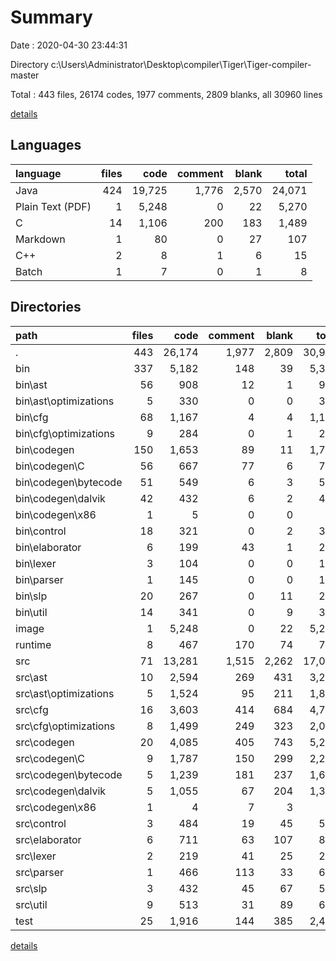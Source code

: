 # Summary

Date : 2020-04-30 23:44:31

Directory c:\Users\Administrator\Desktop\compiler\Tiger\Tiger-compiler-master

Total : 443 files,  26174 codes, 1977 comments, 2809 blanks, all 30960 lines

[details](details.md)

## Languages
| language | files | code | comment | blank | total |
| :--- | ---: | ---: | ---: | ---: | ---: |
| Java | 424 | 19,725 | 1,776 | 2,570 | 24,071 |
| Plain Text (PDF) | 1 | 5,248 | 0 | 22 | 5,270 |
| C | 14 | 1,106 | 200 | 183 | 1,489 |
| Markdown | 1 | 80 | 0 | 27 | 107 |
| C++ | 2 | 8 | 1 | 6 | 15 |
| Batch | 1 | 7 | 0 | 1 | 8 |

## Directories
| path | files | code | comment | blank | total |
| :--- | ---: | ---: | ---: | ---: | ---: |
| . | 443 | 26,174 | 1,977 | 2,809 | 30,960 |
| bin | 337 | 5,182 | 148 | 39 | 5,369 |
| bin\ast | 56 | 908 | 12 | 1 | 921 |
| bin\ast\optimizations | 5 | 330 | 0 | 0 | 330 |
| bin\cfg | 68 | 1,167 | 4 | 4 | 1,175 |
| bin\cfg\optimizations | 9 | 284 | 0 | 1 | 285 |
| bin\codegen | 150 | 1,653 | 89 | 11 | 1,753 |
| bin\codegen\C | 56 | 667 | 77 | 6 | 750 |
| bin\codegen\bytecode | 51 | 549 | 6 | 3 | 558 |
| bin\codegen\dalvik | 42 | 432 | 6 | 2 | 440 |
| bin\codegen\x86 | 1 | 5 | 0 | 0 | 5 |
| bin\control | 18 | 321 | 0 | 2 | 323 |
| bin\elaborator | 6 | 199 | 43 | 1 | 243 |
| bin\lexer | 3 | 104 | 0 | 0 | 104 |
| bin\parser | 1 | 145 | 0 | 0 | 145 |
| bin\slp | 20 | 267 | 0 | 11 | 278 |
| bin\util | 14 | 341 | 0 | 9 | 350 |
| image | 1 | 5,248 | 0 | 22 | 5,270 |
| runtime | 8 | 467 | 170 | 74 | 711 |
| src | 71 | 13,281 | 1,515 | 2,262 | 17,058 |
| src\ast | 10 | 2,594 | 269 | 431 | 3,294 |
| src\ast\optimizations | 5 | 1,524 | 95 | 211 | 1,830 |
| src\cfg | 16 | 3,603 | 414 | 684 | 4,701 |
| src\cfg\optimizations | 8 | 1,499 | 249 | 323 | 2,071 |
| src\codegen | 20 | 4,085 | 405 | 743 | 5,233 |
| src\codegen\C | 9 | 1,787 | 150 | 299 | 2,236 |
| src\codegen\bytecode | 5 | 1,239 | 181 | 237 | 1,657 |
| src\codegen\dalvik | 5 | 1,055 | 67 | 204 | 1,326 |
| src\codegen\x86 | 1 | 4 | 7 | 3 | 14 |
| src\control | 3 | 484 | 19 | 45 | 548 |
| src\elaborator | 6 | 711 | 63 | 107 | 881 |
| src\lexer | 2 | 219 | 41 | 25 | 285 |
| src\parser | 1 | 466 | 113 | 33 | 612 |
| src\slp | 3 | 432 | 45 | 67 | 544 |
| src\util | 9 | 513 | 31 | 89 | 633 |
| test | 25 | 1,916 | 144 | 385 | 2,445 |

[details](details.md)